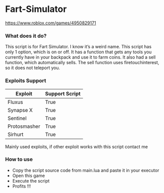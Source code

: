 # Fart-Simulator
https://www.roblox.com/games/4950829171

### What does it do?
This script is for Fart Simulator. I know it’s a weird name. This script has only 1 option, which is on or off. It has a function that gets any tools you currently have in your backpack and use it to farm coins. It also had a sell function, which automatically sells. The sell function uses firetouchinterest, so it does not teleport you.

### Exploits Support

Exploit | Support Script
------------ | -------------
Fluxus | True
Synapse X | True
Sentinel | True
Protosmasher | True
Sirhurt | True

Mainly used exploits, if other exploit works with this script contact me

### How to use

* Copy the script source code from main.lua and paste it in your executor
* Open this game
* Execute the script
* Profits !!!

